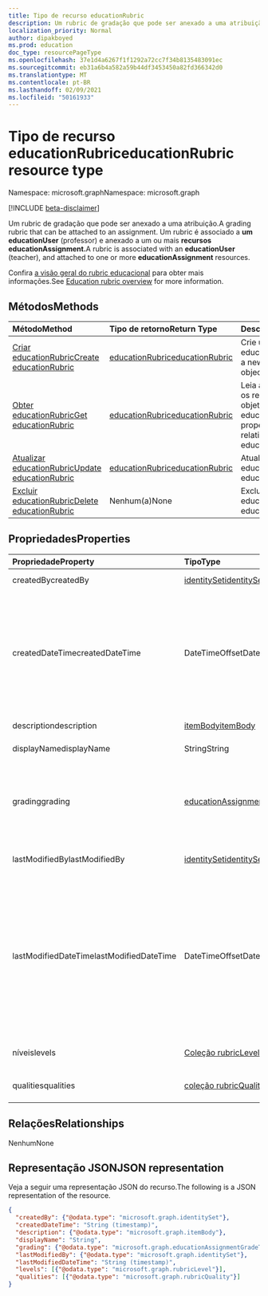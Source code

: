 ```yaml
---
title: Tipo de recurso educationRubric
description: Um rubric de gradação que pode ser anexado a uma atribuição
localization_priority: Normal
author: dipakboyed
ms.prod: education
doc_type: resourcePageType
ms.openlocfilehash: 37e1d4a6267f1f1292a72cc7f34b8135483091ec
ms.sourcegitcommit: eb31a6b4a582a59b44df3453450a82fd366342d0
ms.translationtype: MT
ms.contentlocale: pt-BR
ms.lasthandoff: 02/09/2021
ms.locfileid: "50161933"
---
```

# <a name="educationrubric-resource-type"></a><span data-ttu-id="4db99-103">Tipo de recurso educationRubric</span><span class="sxs-lookup"><span data-stu-id="4db99-103">educationRubric resource type</span></span>

<span data-ttu-id="4db99-104">Namespace: microsoft.graph</span><span class="sxs-lookup"><span data-stu-id="4db99-104">Namespace: microsoft.graph</span></span>

[!INCLUDE [beta-disclaimer](../../includes/beta-disclaimer.md)]

<span data-ttu-id="4db99-105">Um rubric de gradação que pode ser anexado a uma atribuição.</span><span class="sxs-lookup"><span data-stu-id="4db99-105">A grading rubric that can be attached to an assignment.</span></span> <span data-ttu-id="4db99-106">Um rubric é associado a **um educationUser** (professor) e anexado a um ou mais **recursos educationAssignment.**</span><span class="sxs-lookup"><span data-stu-id="4db99-106">A rubric is associated with an **educationUser** (teacher), and attached to one or more **educationAssignment** resources.</span></span> 

<span data-ttu-id="4db99-107">Confira [a visão geral do rubric educacional](/graph/education-rubric-overview) para obter mais informações.</span><span class="sxs-lookup"><span data-stu-id="4db99-107">See [Education rubric overview](/graph/education-rubric-overview) for more information.</span></span>

## <a name="methods"></a><span data-ttu-id="4db99-108">Métodos</span><span class="sxs-lookup"><span data-stu-id="4db99-108">Methods</span></span>

| <span data-ttu-id="4db99-109">Método</span><span class="sxs-lookup"><span data-stu-id="4db99-109">Method</span></span>       | <span data-ttu-id="4db99-110">Tipo de retorno</span><span class="sxs-lookup"><span data-stu-id="4db99-110">Return Type</span></span> | <span data-ttu-id="4db99-111">Descrição</span><span class="sxs-lookup"><span data-stu-id="4db99-111">Description</span></span> |
|:-------------|:------------|:------------|
| [<span data-ttu-id="4db99-112">Criar educationRubric</span><span class="sxs-lookup"><span data-stu-id="4db99-112">Create educationRubric</span></span>](../api/educationuser-post-rubrics.md) | [<span data-ttu-id="4db99-113">educationRubric</span><span class="sxs-lookup"><span data-stu-id="4db99-113">educationRubric</span></span>](educationrubric.md) | <span data-ttu-id="4db99-114">Crie um novo objeto educationRubric.</span><span class="sxs-lookup"><span data-stu-id="4db99-114">Create a new educationRubric object.</span></span> |
| [<span data-ttu-id="4db99-115">Obter educationRubric</span><span class="sxs-lookup"><span data-stu-id="4db99-115">Get educationRubric</span></span>](../api/educationrubric-get.md) | [<span data-ttu-id="4db99-116">educationRubric</span><span class="sxs-lookup"><span data-stu-id="4db99-116">educationRubric</span></span>](educationrubric.md) | <span data-ttu-id="4db99-117">Leia as propriedades e os relacionamentos do objeto educationRubric.</span><span class="sxs-lookup"><span data-stu-id="4db99-117">Read properties and relationships of educationRubric object.</span></span> |
| [<span data-ttu-id="4db99-118">Atualizar educationRubric</span><span class="sxs-lookup"><span data-stu-id="4db99-118">Update educationRubric</span></span>](../api/educationrubric-update.md) | [<span data-ttu-id="4db99-119">educationRubric</span><span class="sxs-lookup"><span data-stu-id="4db99-119">educationRubric</span></span>](educationrubric.md) | <span data-ttu-id="4db99-120">Atualize o objeto educationRubric.</span><span class="sxs-lookup"><span data-stu-id="4db99-120">Update educationRubric object.</span></span> |
| [<span data-ttu-id="4db99-121">Excluir educationRubric</span><span class="sxs-lookup"><span data-stu-id="4db99-121">Delete educationRubric</span></span>](../api/educationrubric-delete.md) | <span data-ttu-id="4db99-122">Nenhum(a)</span><span class="sxs-lookup"><span data-stu-id="4db99-122">None</span></span> | <span data-ttu-id="4db99-123">Exclua o objeto educationRubric.</span><span class="sxs-lookup"><span data-stu-id="4db99-123">Delete educationRubric object.</span></span> |

## <a name="properties"></a><span data-ttu-id="4db99-124">Propriedades</span><span class="sxs-lookup"><span data-stu-id="4db99-124">Properties</span></span>

| <span data-ttu-id="4db99-125">Propriedade</span><span class="sxs-lookup"><span data-stu-id="4db99-125">Property</span></span>     | <span data-ttu-id="4db99-126">Tipo</span><span class="sxs-lookup"><span data-stu-id="4db99-126">Type</span></span>        | <span data-ttu-id="4db99-127">Descrição</span><span class="sxs-lookup"><span data-stu-id="4db99-127">Description</span></span> |
|:-------------|:------------|:------------|
|<span data-ttu-id="4db99-128">createdBy</span><span class="sxs-lookup"><span data-stu-id="4db99-128">createdBy</span></span>|[<span data-ttu-id="4db99-129">identitySet</span><span class="sxs-lookup"><span data-stu-id="4db99-129">identitySet</span></span>](identityset.md)|<span data-ttu-id="4db99-130">O usuário que criou esse recurso.</span><span class="sxs-lookup"><span data-stu-id="4db99-130">The user who created this resource.</span></span>|
|<span data-ttu-id="4db99-131">createdDateTime</span><span class="sxs-lookup"><span data-stu-id="4db99-131">createdDateTime</span></span>|<span data-ttu-id="4db99-132">DateTimeOffset</span><span class="sxs-lookup"><span data-stu-id="4db99-132">DateTimeOffset</span></span>|<span data-ttu-id="4db99-p102">O tipo Timestamp representa informações de data e hora usando o formato ISO 8601 e está sempre no horário UTC. Por exemplo, meia-noite em UTC no dia 1º de janeiro de 2014 teria esta aparência: `'2014-01-01T00:00:00Z'`</span><span class="sxs-lookup"><span data-stu-id="4db99-p102">The Timestamp type represents date and time information using ISO 8601 format and is always in UTC time. For example, midnight UTC on Jan 1, 2014 would look like this: `'2014-01-01T00:00:00Z'`</span></span>|
|<span data-ttu-id="4db99-135">description</span><span class="sxs-lookup"><span data-stu-id="4db99-135">description</span></span>|[<span data-ttu-id="4db99-136">itemBody</span><span class="sxs-lookup"><span data-stu-id="4db99-136">itemBody</span></span>](itembody.md)|<span data-ttu-id="4db99-137">A descrição desse rubric.</span><span class="sxs-lookup"><span data-stu-id="4db99-137">The description of this rubric.</span></span>|
|<span data-ttu-id="4db99-138">displayName</span><span class="sxs-lookup"><span data-stu-id="4db99-138">displayName</span></span>|<span data-ttu-id="4db99-139">String</span><span class="sxs-lookup"><span data-stu-id="4db99-139">String</span></span>|<span data-ttu-id="4db99-140">O nome dessa rubric.</span><span class="sxs-lookup"><span data-stu-id="4db99-140">The name of this rubric.</span></span>|
|<span data-ttu-id="4db99-141">grading</span><span class="sxs-lookup"><span data-stu-id="4db99-141">grading</span></span>|[<span data-ttu-id="4db99-142">educationAssignmentGradeType</span><span class="sxs-lookup"><span data-stu-id="4db99-142">educationAssignmentGradeType</span></span>](educationassignmentgradetype.md)|<span data-ttu-id="4db99-143">O tipo de gradação desse rubric – nulo para um rubric sem pontos ou [educationAssignmentPointsGradeType](educationassignmentpointsgradetype.md) para um rubric de pontos.</span><span class="sxs-lookup"><span data-stu-id="4db99-143">The grading type of this rubric -- null for a no-points rubric, or [educationAssignmentPointsGradeType](educationassignmentpointsgradetype.md) for a points rubric.</span></span>|
|<span data-ttu-id="4db99-144">lastModifiedBy</span><span class="sxs-lookup"><span data-stu-id="4db99-144">lastModifiedBy</span></span>|[<span data-ttu-id="4db99-145">identitySet</span><span class="sxs-lookup"><span data-stu-id="4db99-145">identitySet</span></span>](identityset.md)|<span data-ttu-id="4db99-146">O último usuário a modificar o recurso.</span><span class="sxs-lookup"><span data-stu-id="4db99-146">The last user to modify the resource.</span></span>|
|<span data-ttu-id="4db99-147">lastModifiedDateTime</span><span class="sxs-lookup"><span data-stu-id="4db99-147">lastModifiedDateTime</span></span>|<span data-ttu-id="4db99-148">DateTimeOffset</span><span class="sxs-lookup"><span data-stu-id="4db99-148">DateTimeOffset</span></span>|<span data-ttu-id="4db99-149">Momento no tempo em que o recurso foi modificado pela última vez.</span><span class="sxs-lookup"><span data-stu-id="4db99-149">Moment in time when the resource was last modified.</span></span>  <span data-ttu-id="4db99-150">O tipo Timestamp representa informações de data e hora usando o formato ISO 8601 e está sempre no horário UTC.</span><span class="sxs-lookup"><span data-stu-id="4db99-150">The Timestamp type represents date and time information using ISO 8601 format and is always in UTC time.</span></span> <span data-ttu-id="4db99-151">Por exemplo, meia-noite em UTC no dia 1° de janeiro de 2014 teria esta aparência: `'2014-01-01T00:00:00Z'`</span><span class="sxs-lookup"><span data-stu-id="4db99-151">For example, midnight UTC on Jan 1, 2014 would look like this: `'2014-01-01T00:00:00Z'`</span></span>|
|<span data-ttu-id="4db99-152">níveis</span><span class="sxs-lookup"><span data-stu-id="4db99-152">levels</span></span>|<span data-ttu-id="4db99-153">[Coleção rubricLevel](rubriclevel.md)</span><span class="sxs-lookup"><span data-stu-id="4db99-153">[rubricLevel](rubriclevel.md) collection</span></span>|<span data-ttu-id="4db99-154">A coleção de níveis que comem esse rubric.</span><span class="sxs-lookup"><span data-stu-id="4db99-154">The collection of levels making up this rubric.</span></span>|
|<span data-ttu-id="4db99-155">qualities</span><span class="sxs-lookup"><span data-stu-id="4db99-155">qualities</span></span>|<span data-ttu-id="4db99-156">[coleção rubricQuality](rubricquality.md)</span><span class="sxs-lookup"><span data-stu-id="4db99-156">[rubricQuality](rubricquality.md) collection</span></span>|<span data-ttu-id="4db99-157">A coleção de qualidades que com o mesmo rubric.</span><span class="sxs-lookup"><span data-stu-id="4db99-157">The collection of qualities making up this rubric.</span></span>|

## <a name="relationships"></a><span data-ttu-id="4db99-158">Relações</span><span class="sxs-lookup"><span data-stu-id="4db99-158">Relationships</span></span>

<span data-ttu-id="4db99-159">Nenhum</span><span class="sxs-lookup"><span data-stu-id="4db99-159">None</span></span>

## <a name="json-representation"></a><span data-ttu-id="4db99-160">Representação JSON</span><span class="sxs-lookup"><span data-stu-id="4db99-160">JSON representation</span></span>

<span data-ttu-id="4db99-161">Veja a seguir uma representação JSON do recurso.</span><span class="sxs-lookup"><span data-stu-id="4db99-161">The following is a JSON representation of the resource.</span></span>

<!-- {
  "blockType": "resource",
  "optionalProperties": [

  ],
  "@odata.type": "microsoft.graph.educationRubric",
  "keyProperty": "id"
}-->

```json
{
  "createdBy": {"@odata.type": "microsoft.graph.identitySet"},
  "createdDateTime": "String (timestamp)",
  "description": {"@odata.type": "microsoft.graph.itemBody"},
  "displayName": "String",
  "grading": {"@odata.type": "microsoft.graph.educationAssignmentGradeType"},
  "lastModifiedBy": {"@odata.type": "microsoft.graph.identitySet"},
  "lastModifiedDateTime": "String (timestamp)",
  "levels": [{"@odata.type": "microsoft.graph.rubricLevel"}],
  "qualities": [{"@odata.type": "microsoft.graph.rubricQuality"}]
}
```

<!-- uuid: 16cd6b66-4b1a-43a1-adaf-3a886856ed98
2019-02-04 14:57:30 UTC -->
<!-- {
  "type": "#page.annotation",
  "description": "educationRubric resource",
  "keywords": "",
  "section": "documentation",
  "tocPath": ""
}-->